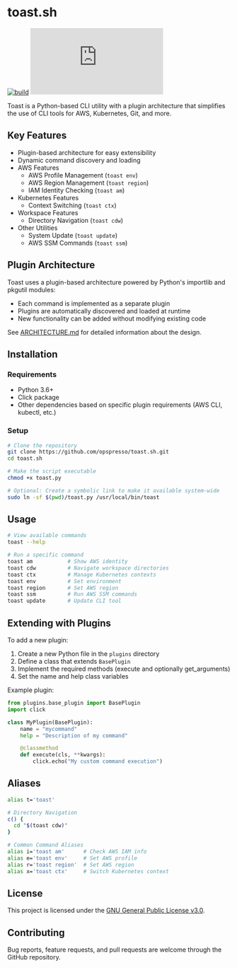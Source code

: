 # toast.sh

[![build](https://img.shields.io/github/actions/workflow/status/opspresso/toast.sh/push.yml?branch=main&style=for-the-badge&logo=github)](https://github.com/opspresso/toast.sh/actions/workflows/push.yml)
[![release](https://img.shields.io/github/v/release/opspresso/toast.sh?style=for-the-badge&logo=github)](https://github.com/opspresso/toast.sh/releases)

Toast is a Python-based CLI utility with a plugin architecture that simplifies the use of CLI tools for AWS, Kubernetes, Git, and more.

## Key Features

* Plugin-based architecture for easy extensibility
* Dynamic command discovery and loading
* AWS Features
  - AWS Profile Management (`toast env`)
  - AWS Region Management (`toast region`)
  - IAM Identity Checking (`toast am`)
* Kubernetes Features
  - Context Switching (`toast ctx`)
* Workspace Features
  - Directory Navigation (`toast cdw`)
* Other Utilities
  - System Update (`toast update`)
  - AWS SSM Commands (`toast ssm`)

## Plugin Architecture

Toast uses a plugin-based architecture powered by Python's importlib and pkgutil modules:

* Each command is implemented as a separate plugin
* Plugins are automatically discovered and loaded at runtime
* New functionality can be added without modifying existing code

See [ARCHITECTURE.md](ARCHITECTURE.md) for detailed information about the design.

## Installation

### Requirements

* Python 3.6+
* Click package
* Other dependencies based on specific plugin requirements (AWS CLI, kubectl, etc.)

### Setup

```bash
# Clone the repository
git clone https://github.com/opspresso/toast.sh.git
cd toast.sh

# Make the script executable
chmod +x toast.py

# Optional: Create a symbolic link to make it available system-wide
sudo ln -sf $(pwd)/toast.py /usr/local/bin/toast
```

## Usage

```bash
# View available commands
toast --help

# Run a specific command
toast am           # Show AWS identity
toast cdw          # Navigate workspace directories
toast ctx          # Manage Kubernetes contexts
toast env          # Set environment
toast region       # Set AWS region
toast ssm          # Run AWS SSM commands
toast update       # Update CLI tool
```

## Extending with Plugins

To add a new plugin:

1. Create a new Python file in the `plugins` directory
2. Define a class that extends `BasePlugin`
3. Implement the required methods (execute and optionally get_arguments)
4. Set the name and help class variables

Example plugin:

```python
from plugins.base_plugin import BasePlugin
import click

class MyPlugin(BasePlugin):
    name = "mycommand"
    help = "Description of my command"

    @classmethod
    def execute(cls, **kwargs):
        click.echo("My custom command execution")
```

## Aliases

```bash
alias t='toast'

# Directory Navigation
c() {
  cd "$(toast cdw)"
}

# Common Command Aliases
alias i='toast am'      # Check AWS IAM info
alias e='toast env'     # Set AWS profile
alias r='toast region'  # Set AWS region
alias x='toast ctx'     # Switch Kubernetes context
```

## License

This project is licensed under the [GNU General Public License v3.0](LICENSE).

## Contributing

Bug reports, feature requests, and pull requests are welcome through the GitHub repository.
